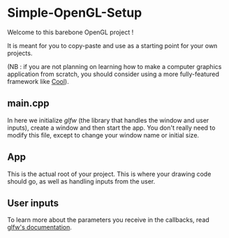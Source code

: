 # Simple-OpenGL-Setup

Welcome to this barebone OpenGL project !

It is meant for you to copy-paste and use as a starting point for your own projects.

(NB : if you are not planning on learning how to make a computer graphics application from scratch, you should consider using a more fully-featured framework like [Cool](https://github.com/CoolLibs/Cool)).

## main.cpp

In here we initialize *glfw* (the library that handles the window and user inputs), create a window and then start the app. You don't really need to modify this file, except to change your window name or initial size.

## App

This is the actual root of your project. This is where your drawing code should go, as well as handling inputs from the user.

## User inputs

To learn more about the parameters you receive in the callbacks, read [glfw's documentation](https://www.glfw.org/docs/latest/input_guide.html).